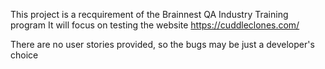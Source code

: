 This project is a recquirement of the Brainnest QA Industry Training program
It will focus on testing the website https://cuddleclones.com/

There are no user stories provided, so the bugs may be just a developer's choice
